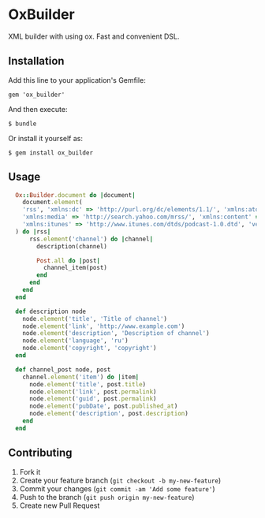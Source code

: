 # OxBuilder

XML builder with using ox. Fast and convenient DSL.

## Installation

Add this line to your application's Gemfile:

    gem 'ox_builder'

And then execute:

    $ bundle

Or install it yourself as:

    $ gem install ox_builder

## Usage

```ruby
  Ox::Builder.document do |document|
    document.element(
    'rss', 'xmlns:dc' => 'http://purl.org/dc/elements/1.1/', 'xmlns:atom' => 'http://www.w3.org/2005/Atom',
    'xmlns:media' => 'http://search.yahoo.com/mrss/', 'xmlns:content' => 'http://purl.org/rss/1.0/modules/content/',
    'xmlns:itunes' => 'http://www.itunes.com/dtds/podcast-1.0.dtd', 'version' => '2.0'
  ) do |rss|
      rss.element('channel') do |channel|
        description(channel)

        Post.all do |post|
          channel_item(post)
        end
      end
    end
  end

  def description node
    node.element('title', 'Title of channel')
    node.element('link', 'http://www.example.com')
    node.element('description', 'Description of channel')
    node.element('language', 'ru')
    node.element('copyright', 'copyright')
  end

  def channel_post node, post
    channel.element('item') do |item|
      node.element('title', post.title)
      node.element('link', post.permalink)
      node.element('guid', post.permalink)
      node.element('pubDate', post.published_at)
      node.element('description', post.description)
    end
  end
```

## Contributing

1. Fork it
2. Create your feature branch (`git checkout -b my-new-feature`)
3. Commit your changes (`git commit -am 'Add some feature'`)
4. Push to the branch (`git push origin my-new-feature`)
5. Create new Pull Request
